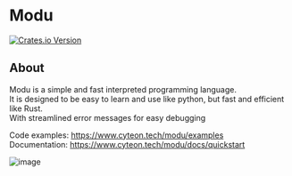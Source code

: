 # Modu
<a href="https://crates.io/crates/modu">
  <img alt="Crates.io Version" src="https://img.shields.io/crates/v/modu?style=for-the-badge">
</a>

## About

Modu is a simple and fast interpreted programming language. \
It is designed to be easy to learn and use like python, but fast and efficient like Rust. \
With streamlined error messages for easy debugging

Code examples: https://www.cyteon.tech/modu/examples \
Documentation: https://www.cyteon.tech/modu/docs/quickstart

![image](https://github.com/user-attachments/assets/c7e4d037-f333-412b-a10f-26bef5f2adc3)

